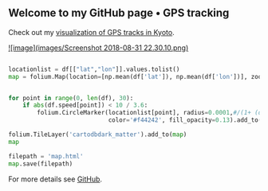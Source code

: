 

## Welcome to my GitHub page • GPS tracking



Check out my [visualization of GPS tracks in Kyoto](https://loopingleo.github.io/geolf/kyoto/).




[![image](images/Screenshot 2018-08-31 22.30.10.png)](https://loopingleo.github.io/GPS-tracking/kyoto/)
    
    

```python

locationlist = df[["lat","lon"]].values.tolist()
map = folium.Map(location=[np.mean(df['lat']), np.mean(df['lon'])], zoom_start=14)


for point in range(0, len(df), 30):
    if abs(df.speed[point]) < 10 / 3.6:
        folium.CircleMarker(locationlist[point], radius=0.0001,#/(1+ (df["speed"][point])**(4)),
                            color='#f44242', fill_opacity=0.13).add_to(map)

folium.TileLayer('cartodbdark_matter').add_to(map)
map

filepath = 'map.html'
map.save(filepath)

```

For more details see [GitHub](https://github.com/loopingleo/GPS-tracking).

